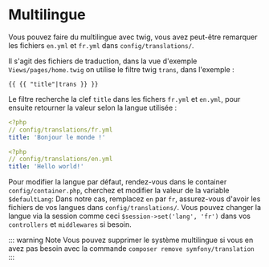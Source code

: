 # Multilingue

Vous pouvez faire du multilingue avec twig, vous avez peut-être remarquer les fichiers `en.yml` et `fr.yml` dans `config/translations/`.

Il s'agit des fichiers de traduction, dans la vue d'exemple `Views/pages/home.twig` on utilise le filtre twig `trans`, dans l'exemple :
```twig
{{ {{ "title"|trans }} }}
```
Le filtre recherche la clef `title` dans les fichers `fr.yml` et `en.yml`, pour ensuite retourner la valeur selon la langue utilisée :
```yaml
<?php
// config/translations/fr.yml
title: 'Bonjour le monde !'
```
```yaml
<?php
// config/translations/en.yml
title: 'Hello world!'
```

Pour modifier la langue par défaut, rendez-vous dans le container `config/container.php`, cherchez et modifier la valeur de la variable `$defaultLang`:
Dans notre cas, remplacez `en` par `fr`, assurez-vous d'avoir les fichiers de vos langues dans `config/translations/`.
Vous pouvez changer la langue via la session comme ceci `$session->set('lang', 'fr')` dans vos `controllers` et `middlewares` si besoin.


::: warning Note
Vous pouvez supprimer le système multilingue si vous en avez pas besoin avec la commande `composer remove symfony/translation`
:::

